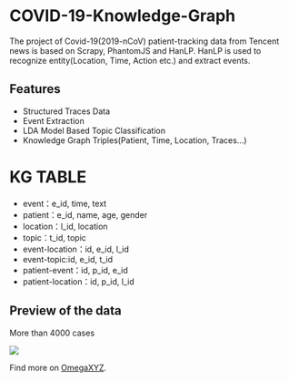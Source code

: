 # COVID-19-Knowledge-Graph
The project of Covid-19(2019-nCoV) patient-tracking data from Tencent news is based on Scrapy, PhantomJS and HanLP.
HanLP is used to recognize entity(Location, Time, Action etc.) and extract events.

## Features
- Structured Traces Data
- Event Extraction
- LDA Model Based Topic Classification
- Knowledge Graph Triples(Patient, Time, Location, Traces...)

# KG TABLE
- event：e_id, time, text
- patient：e_id, name, age, gender
- location：l_id, location
- topic：t_id, topic
- event-location：id, e_id, l_id
- event-topic:id, e_id, t_id
- patient-event：id, p_id, e_id
- patient-location：id, p_id, l_id


## Preview of the data

More than 4000 cases

![](https://github.com/xyjigsaw/COVID-19-nCoV-traces-data/blob/master/DEMO.png)

Find more on [OmegaXYZ](https://www.omegaxyz.com).
